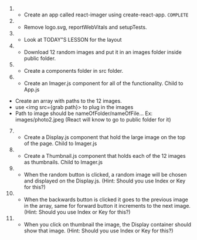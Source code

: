 1. - Create an app called react-imager using create-react-app. `COMPLETE`
2. - Remove logo.svg, reportWebVitals and setupTests.
3. - Look at TODAY"S LESSON for the layout
4. - Download 12 random images and put it in an images folder inside public folder.
5. - Create a components folder in src folder.
6. - Create an Imager.js component for all of the functionality. Child to App.js
* Create an array with paths to the 12 images.
* use <img src={grab path}> to plug in the images
* Path to image should be nameOfFolder/nameOfFile… Ex: images/photo2.jpeg (React will know to go to public folder for it)
7. - Create a Display.js component that hold the large image on the top of the page. Child to Imager.js
8. - Create a Thumbnail.js component that holds each of the 12 images as thumbnails. Child to Imager.js
9. - When the random button is clicked, a random image will be chosen and displayed on the Display.js. (Hint: Should you use Index or Key for this?)
10. - When the backwards button is clicked it goes to the previous image in the array, same for forward button it increments to the next image. (Hint: Should you use Index or Key for this?)
11. - When you click on thumbnail the image, the Display container should show that image. (Hint: Should you use Index or Key for this?)